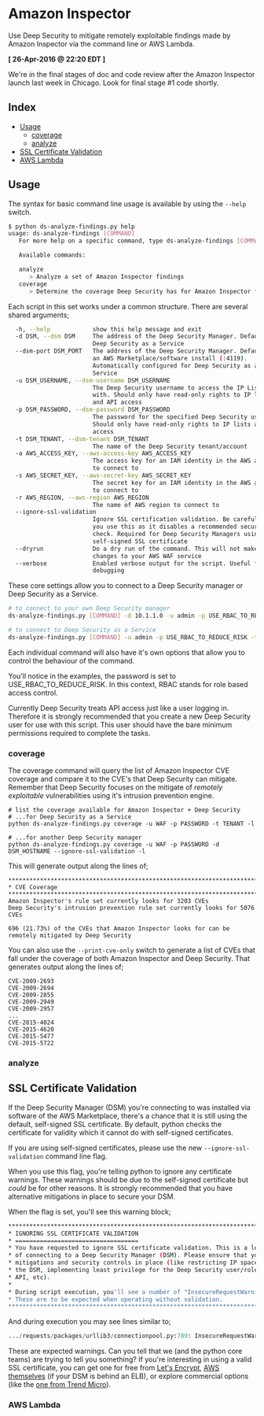 # Amazon Inspector

Use Deep Security to mitigate remotely exploitable findings made by Amazon Inspector via the command line or AWS Lambda.

**[ 26-Apr-2016 @ 22:20 EDT ]**

We're in the final stages of doc and code review after the Amazon Inspector launch last week in Chicago. Look for final stage #1 code shortly.

## Index

- [Usage](#usage)
   - [coverage](#usage-coverage)
   - [analyze](#usage-analyze)
- [SSL Certificate Validation](#ssl-certificate-validation)
- [AWS Lambda](#lambda)

<a name="usage" />

## Usage

The syntax for basic command line usage is available by using the ```--help``` switch.

```bash
$ python ds-analyze-findings.py help
usage: ds-analyze-findings [COMMAND]
   For more help on a specific command, type ds-analyze-findings [COMMAND] --help

   Available commands:

   analyze
      > Analyze a set of Amazon Inspector findings
   coverage
      > Determine the coverage Deep Security has for Amazon Inspector findings

```

Each script in this set works under a common structure. There are several shared arguments;

```bash
  -h, --help            show this help message and exit
  -d DSM, --dsm DSM     The address of the Deep Security Manager. Defaults to
                        Deep Security as a Service
  --dsm-port DSM_PORT   The address of the Deep Security Manager. Defaults to
                        an AWS Marketplace/software install (:4119).
                        Automatically configured for Deep Security as a
                        Service
  -u DSM_USERNAME, --dsm-username DSM_USERNAME
                        The Deep Security username to access the IP Lists
                        with. Should only have read-only rights to IP lists
                        and API access
  -p DSM_PASSWORD, --dsm-password DSM_PASSWORD
                        The password for the specified Deep Security username.
                        Should only have read-only rights to IP lists and API
                        access
  -t DSM_TENANT, --dsm-tenant DSM_TENANT
                        The name of the Deep Security tenant/account
  -a AWS_ACCESS_KEY, --aws-access-key AWS_ACCESS_KEY
                        The access key for an IAM identity in the AWS account
                        to connect to
  -s AWS_SECRET_KEY, --aws-secret-key AWS_SECRET_KEY
                        The secret key for an IAM identity in the AWS account
                        to connect to
  -r AWS_REGION, --aws-region AWS_REGION
                        The name of AWS region to connect to                        
  --ignore-ssl-validation
                        Ignore SSL certification validation. Be careful when
                        you use this as it disables a recommended security
                        check. Required for Deep Security Managers using a
                        self-signed SSL certificate
  --dryrun              Do a dry run of the command. This will not make any
                        changes to your AWS WAF service
  --verbose             Enabled verbose output for the script. Useful for
                        debugging
```

These core settings allow you to connect to a Deep Security manager or Deep Security as a Service. 

```bash
# to connect to your own Deep Security manager
ds-analyze-findings.py [COMMAND] -d 10.1.1.0 -u admin -p USE_RBAC_TO_REDUCE_RISK --ignore-ssl-validation

# to connect to Deep Security as a Service
ds-analyze-findings.py [COMMAND] -u admin -p USE_RBAC_TO_REDUCE_RISK -t MY_ACCOUNT
```

Each individual command will also have it's own options that allow you to control the behaviour of the command.

You'll notice in the examples, the password is set to USE_RBAC_TO_REDUCE_RISK. In this context, RBAC stands for role based access control.

Currently Deep Security treats API access just like a user logging in. Therefore it is strongly recommended that you create a new Deep Security user for use with this script. This user should have the bare minimum permissions required to complete the tasks.

<a name="usage-coverage" />

### coverage

The coverage command will query the list of Amazon Inspector CVE coverage and compare it to the CVE's that Deep Security can mitigate. Remember that Deep Security focuses on the mitigate of *remotely exploitable* vulnerabilities using it's intrusion prevention engine.

```
# list the coverage available for Amazon Inspector + Deep Security
# ...for Deep Security as a Service
python ds-analyze-findings.py coverage -u WAF -p PASSWORD -t TENANT -l

# ...for another Deep Security manager
python ds-analyze-findings.py coverage -u WAF -p PASSWORD -d DSM_HOSTNAME --ignore-ssl-validation -l
```

This will generate output along the lines of;

```
***********************************************************************
* CVE Coverage
***********************************************************************
Amazon Inspector's rule set currently looks for 3203 CVEs
Deep Security's intrusion prevention rule set currently looks for 5076 CVEs

696 (21.73%) of the CVEs that Amazon Inspector looks for can be remotely mitigated by Deep Security

```

You can also use the ```--print-cve-only``` switch to generate a list of CVEs that fall under the coverage of both Amazon Inspector and Deep Security. That generates output along the lines of;

```
CVE-2009-2693
CVE-2009-2694
CVE-2009-2855
CVE-2009-2949
CVE-2009-2957
...
CVE-2015-4024
CVE-2015-4620
CVE-2015-5477
CVE-2015-5722
```

<a name="usage-analyze" />

### analyze


<a name="ssl-certificate-validation" />

## SSL Certificate Validation

If the Deep Security Manager (DSM) you're connecting to was installed via software of the AWS Marketplace, there's a chance that it is still using the default, self-signed SSL certificate. By default, python checks the certificate for validity which it cannot do with self-signed certificates.

If you are using self-signed certificates, please use the new ```--ignore-ssl-validation``` command line flag.

When you use this flag, you're telling python to ignore any certificate warnings. These warnings should be due to the self-signed certificate but *could* be for other reasons. It is strongly recommended that you have alternative mitigations in place to secure your DSM. 

When the flag is set, you'll see this warning block;

```bash
***********************************************************************
* IGNORING SSL CERTIFICATE VALIDATION
* ===================================
* You have requested to ignore SSL certificate validation. This is a less secure method 
* of connecting to a Deep Security Manager (DSM). Please ensure that you have other 
* mitigations and security controls in place (like restricting IP space that can access 
* the DSM, implementing least privilege for the Deep Security user/role accessing the 
* API, etc).
*
* During script execution, you'll see a number of "InsecureRequestWarning" messages. 
* These are to be expected when operating without validation. 
***********************************************************************
```

And during execution you may see lines similar to;

```python
.../requests/packages/urllib3/connectionpool.py:789: InsecureRequestWarning: Unverified HTTPS request is being made. Adding certificate verification is strongly advised. See: https://urllib3.readthedocs.org/en/latest/security.html
```

These are expected warnings. Can you tell that we (and the python core teams) are trying to tell you something? If you're interesting in using a valid SSL certificate, you can get one for free from [Let's Encrypt](https://letsencrypt.org), [AWS themselves](https://aws.amazon.com/certificate-manager/) (if your DSM is behind an ELB), or explore commercial options (like the [one from Trend Micro](http://www.trendmicro.com/us/enterprise/cloud-solutions/deep-security/ssl-certificates/)).

<a name="lambda" />

### AWS Lambda